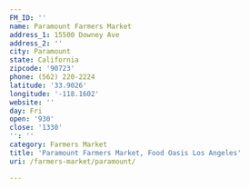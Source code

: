 ```yaml
---
FM_ID: ''
name: Paramount Farmers Market
address_1: 15500 Downey Ave
address_2: ''
city: Paramount
state: California
zipcode: '90723'
phone: (562) 220-2224
latitude: '33.9026'
longitude: '-118.1602'
website: ''
day: Fri
open: '930'
close: '1330'
'': ''
category: Farmers Market
title: 'Paramount Farmers Market, Food Oasis Los Angeles'
uri: /farmers-market/paramount/

---
```

